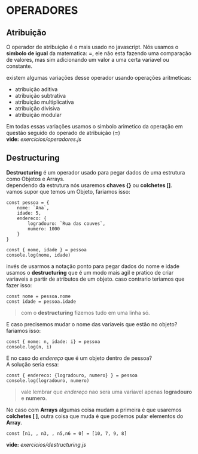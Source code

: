 # OPERADORES

## Atribuição

O operador de atribuição é o mais usado no javascript. Nós usamos o **simbolo de igual** da matematica: **=**, ele não esta fazendo uma comparação de valores, mas sim adicionando um valor a uma certa variavel ou constante.  

existem algumas variações desse operador usando operações aritmeticas:  

- atribuição aditiva
- atribuição subtrativa
- atribuição multiplicativa
- atribuição divisiva
- atribuição modular

Em todas essas variações usamos o simbolo arimetico da operação em questão seguido do operado de atribuição (**=**)  
**vide:** *exercicios/operadores.js*

## Destructuring

**Destructuring** é um operador usado para pegar dados de uma estrutura como Objetos e Arrays.  
dependendo da estrutura nós usaremos **chaves {}** ou **colchetes []**.  
vamos supor que temos um Objeto, fariamos isso:  
  
    const pessoa = {
        nome: `Ana`,
        idade: 5,
        endereco: {
            logradouro: `Rua das couves`,
            numero: 1000
        }
    }

    const { nome, idade } = pessoa
    console.log(nome, idade)

invés de usarmos a notação ponto para pegar dados do nome e idade usamos o **destructuring** que é um modo mais agil e pratico de criar variaveis a partir de atributos de um objeto. caso contrario teriamos que fazer isso:  

    const nome = pessoa.nome
    const idade = pessoa.idade

> com o **destructuring** fizemos tudo em uma linha só.

E caso precisemos mudar o nome das variaveis que estão no objeto? fariamos isso:  

    const { nome: n, idade: i} = pessoa
    console.log(n, i)

E no caso do *endereço* que é um objeto dentro de pessoa?  
A solução seria essa:  

    const { endereco: {logradouro, numero} } = pessoa
    console.log(logradouro, numero)

> vale lembrar que *endereço* nao sera uma variavel apenas **logradouro** e **numero**.

No caso com **Arrays** algumas coisa mudam a primeira é que usaremos **colchetes [ ]**, outra coisa que muda é que podemos pular elementos do **Array**. 

    const [n1, , n3, , n5,n6 = 0] = [10, 7, 9, 8]

**vide:** *exercicios/destructuring.js*
